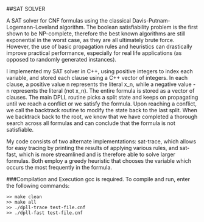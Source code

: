 ##SAT SOLVER

A SAT solver for CNF formulas using the classical Davis-Putnam-Logemann-Loveland algorithm.
The boolean satisfiability problem is the first shown to be NP-complete, therefore the best known algorithms are still exponential in the worst case, as they are all ultimately brute force.
However, the use of basic propagation rules and heuristics can drastically improve practical performance, especially for real life applications (as opposed to randomly generated instances).

I implemented my SAT solver in C++, using positive integers to index each variable, and stored each clause using a C++ vector of integers.
In each clause, a positive value n represents the literal x_n, while a negative value -n represents the literal (not x_n).
The entire formula is stored as a vector of clauses. The main DPLL routine picks a split state and keeps on propagating until we reach a conflict or we satisfy the formula. Upon reaching a conflict, we call the backtrack routine to modify the state back to the last split.
When we backtrack back to the root, we know that we have completed a thorough search across all formulas and can conclude that the formula is not satisfiable.

My code consists of two alternate implementations: sat-trace, which allows for easy tracing by printing the results of applying various rules, and sat-fast, which is more streamlined and is therefore able to solve larger formulas.
Both employ a greedy heuristic that chooses the variable which occurs the most frequently in the formula.


###Compilation and Execution
gcc is required. To compile and run, enter the following commands:

```
>> make clean
>> make all
>> ./dpll-trace test-file.cnf
>> ./dpll-fast test-file.cnf
```
